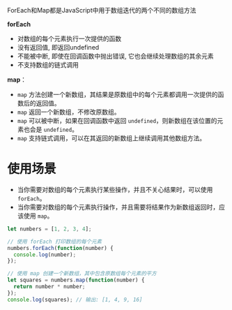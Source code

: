 ForEach和Map都是JavaScript中用于数组迭代的两个不同的数组方法

**forEach**

- 对数组的每个元素执行一次提供的函数
- 没有返回值, 即返回undefined
- 不能被中断, 即使在回调函数中抛出错误, 它也会继续处理数组的其余元素
- 不支持数组的链式调用

**map**：

- `map` 方法创建一个新数组，其结果是原数组中的每个元素都调用一次提供的函数后的返回值。
- `map` 返回一个新数组，不修改原数组。
- `map` 可以被中断，如果在回调函数中返回 `undefined`，则新数组在该位置的元素也会是 `undefined`。
- `map` 支持链式调用，可以在其返回的新数组上继续调用其他数组方法。

# **使用场景**

- 当你需要对数组的每个元素执行某些操作，并且不关心结果时，可以使用 `forEach`。
- 当你需要对数组的每个元素执行操作，并且需要将结果作为新数组返回时，应该使用 `map`。



```js
let numbers = [1, 2, 3, 4];

// 使用 forEach 打印数组的每个元素
numbers.forEach(function(number) {
  console.log(number);
});

// 使用 map 创建一个新数组，其中包含原数组每个元素的平方
let squares = numbers.map(function(number) {
  return number * number;
});
console.log(squares); // 输出: [1, 4, 9, 16]
```

